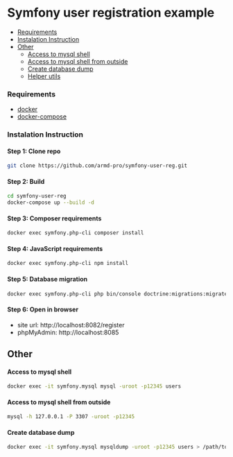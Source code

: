 
# Symfony user registration example

* [Requirements](#requirements)
* [Instalation Instruction](#instalation-instruction)
* [Other](#other)
    * [Access to mysql shell](#access-to-mysql-shell)
    * [Access to mysql shell from outside](#access-to-mysql-shell-from-outside)
    * [Create database dump](#create-database-dump)
    * [Helper utils](#helper-utils)

### Requirements
* [docker](https://docs.docker.com/install/)
* [docker-compose](https://docs.docker.com/compose/install/)

### Instalation Instruction

#### Step 1: Clone repo
```bash
git clone https://github.com/armd-pro/symfony-user-reg.git
```

#### Step 2: Build
```bash
cd symfony-user-reg
docker-compose up --build -d
```

#### Step 3: Composer requirements
```bash
docker exec symfony.php-cli composer install
```

#### Step 4: JavaScript requirements
```bash
docker exec symfony.php-cli npm install
```

#### Step 5: Database migration
```bash
docker exec symfony.php-cli php bin/console doctrine:migrations:migrate --no-interaction --allow-no-migration
```

#### Step 6: Open in browser
* site url: http://localhost:8082/register
* phpMyAdmin: http://localhost:8085


## Other

#### Access to mysql shell
```bash
docker exec -it symfony.mysql mysql -uroot -p12345 users
```

#### Access to mysql shell from outside
```bash
mysql -h 127.0.0.1 -P 3307 -uroot -p12345
```

#### Create database dump
```bash
docker exec -it symfony.mysql mysqldump -uroot -p12345 users > /path/to/users.db.sql
```